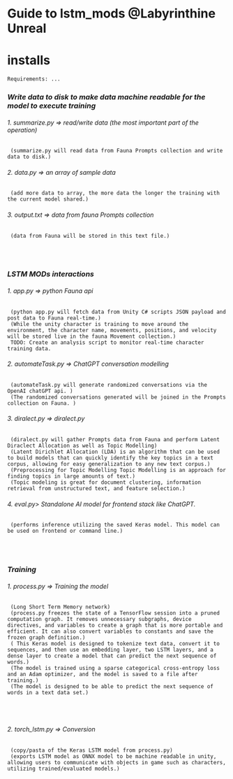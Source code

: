 # Guide to lstm_mods @Labyrinthine Unreal

# installs

```python3.7.7
Requirements: ...
```
 ### <p>  *Write data to disk to make data machine readable for the model to execute training* </p>

###### 1. summarize.py => read/write data (the most important part of the operation)
     (summarize.py will read data from Fauna Prompts collection and write data to disk.) 
     
###### 2. data.py => an array of sample data
     (add more data to array, the more data the longer the training with the current model shared.)

###### 3. output.txt =>  data from fauna Prompts collection
     (data from Fauna will be stored in this text file.)
     

<br> <br>
 ### <p>  *LSTM MODs interactions* </p>

###### 1. app.py => python Fauna api
     (python app.py will fetch data from Unity C# scripts JSON payload and post data to Fauna real-time.)
     (While the unity character is training to move around the environment, the character name, movements, positions, and velocity will be stored live in the fauna Movement collection.)
     TODO: Create an analysis script to monitor real-time character training data.
     

###### 2. automateTask.py => ChatGPT conversation modelling
     (automateTask.py will generate randomized conversations via the OpenAI chatGPT api. )
     (The randomized conversations generated will be joined in the Prompts collection on Fauna. )


###### 3. diralect.py => diralect.py
     (diralect.py will gather Prompts data from Fauna and perform Latent Diraclect Allocation as well as Topic Modelling)
     (Latent Dirichlet Allocation (LDA) is an algorithm that can be used to build models that can quickly identify the key topics in a text corpus, allowing for easy generalization to any new text corpus.)
     (Preprocessing for Topic Modelling Topic Modelling is an approach for finding topics in large amounts of text.)
     (Topic modeling is great for document clustering, information retrieval from unstructured text, and feature selection.)
     
     
###### 4. eval.py> Standalone AI model for frontend stack like ChatGPT.
     (performs inference utilizing the saved Keras model. This model can be used on frontend or command line.)

<br> <br>

     
 ### <p>  *Training* </p>

###### 1. process.py => Training the model
     (Long Short Term Memory network)
     (process.py freezes the state of a TensorFlow session into a pruned computation graph. It removes unnecessary subgraphs, device directives, and variables to create a graph that is more portable and efficient. It can also convert variables to constants and save the frozen graph definition.)
     ( This Keras model is designed to tokenize text data, convert it to sequences, and then use an embedding layer, two LSTM layers, and a dense layer to create a model that can predict the next sequence of words.)
     (The model is trained using a sparse categorical cross-entropy loss and an Adam optimizer, and the model is saved to a file after training.)
     (The model is designed to be able to predict the next sequence of words in a text data set.)
<br><br>
     

###### 2. torch_lstm.py => Conversion
     (copy/pasta of the Keras LSTM model from process.py) 
     (exports LSTM model as ONNX model to be machine readable in unity, allowing users to communicate with objects in game such as characters, utilizing trained/evaluated models.) 









